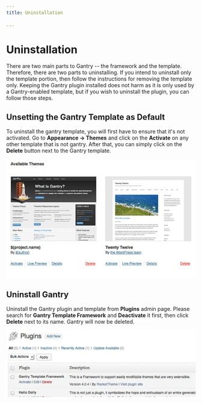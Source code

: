 ```yaml
---
title: Uninstallation

---
```


Uninstallation
==============
There are two main parts to Gantry -- the framework and the template. Therefore, there are two parts to uninstalling. If you intend to uninstall only the template portion, then follow the instructions for removing the template only. Keeping the Gantry plugin installed does not harm as it is only used by a Gantry-enabled template, but if you wish to uninstall the plugin, you can follow those steps.


Unsetting the Gantry Template as Default
----------------------------------------
To uninstall the gantry template, you will first have to ensure that it's not activated. Go to **Appearance → Themes** and click on the **Activate** on any other template that is not gantry. After that, you can simply click on the **Delete** button next to the Gantry template.

![](assets/uninstall-template-default.jpg)

Uninstall Gantry
----------------
Uninstall the Gantry plugin and template from **Plugins** admin page. Please search for **Gantry Template Framework** and **Deactivate** it first, then click **Delete** next to its name. Gantry will now be deleted.

![](assets/uninstall-gantry.jpg)
